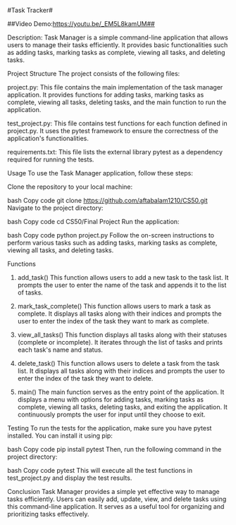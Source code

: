 #Task Tracker#



##Video Demo:https://youtu.be/_EM5L8kamUM##



Description:
Task Manager is a simple command-line application that allows users to manage their tasks efficiently. It provides basic functionalities such as adding tasks, marking tasks as complete, viewing all tasks, and deleting tasks.

Project Structure
The project consists of the following files:

project.py: This file contains the main implementation of the task manager application. It provides functions for adding tasks, marking tasks as complete, viewing all tasks, deleting tasks, and the main function to run the application.

test_project.py: This file contains test functions for each function defined in project.py. It uses the pytest framework to ensure the correctness of the application's functionalities.

requirements.txt: This file lists the external library pytest as a dependency required for running the tests.

Usage
To use the Task Manager application, follow these steps:

Clone the repository to your local machine:

bash
Copy code
git clone https://github.com/aftabalam1210/CS50.git
Navigate to the project directory:

bash
Copy code
cd CS50/Final Project
Run the application:

bash
Copy code
python project.py
Follow the on-screen instructions to perform various tasks such as adding tasks, marking tasks as complete, viewing all tasks, and deleting tasks.

Functions
1. add_task()
This function allows users to add a new task to the task list. It prompts the user to enter the name of the task and appends it to the list of tasks.

2. mark_task_complete()
This function allows users to mark a task as complete. It displays all tasks along with their indices and prompts the user to enter the index of the task they want to mark as complete.

3. view_all_tasks()
This function displays all tasks along with their statuses (complete or incomplete). It iterates through the list of tasks and prints each task's name and status.

4. delete_task()
This function allows users to delete a task from the task list. It displays all tasks along with their indices and prompts the user to enter the index of the task they want to delete.

5. main()
The main function serves as the entry point of the application. It displays a menu with options for adding tasks, marking tasks as complete, viewing all tasks, deleting tasks, and exiting the application. It continuously prompts the user for input until they choose to exit.

Testing
To run the tests for the application, make sure you have pytest installed. You can install it using pip:

bash
Copy code
pip install pytest
Then, run the following command in the project directory:

bash
Copy code
pytest
This will execute all the test functions in test_project.py and display the test results.

Conclusion
Task Manager provides a simple yet effective way to manage tasks efficiently. Users can easily add, update, view, and delete tasks using this command-line application. It serves as a useful tool for organizing and prioritizing tasks effectively.
